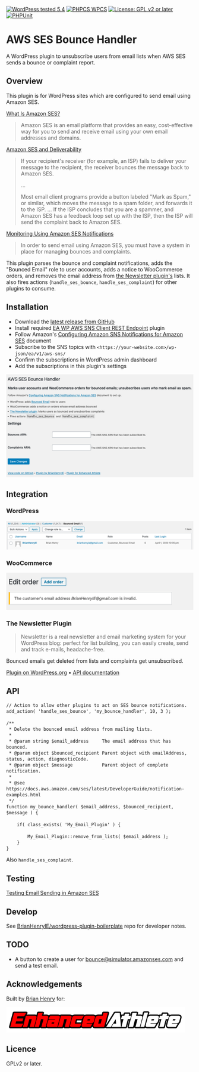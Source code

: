 [![WordPress tested 5.4](https://img.shields.io/badge/WordPress-v5.2%20tested-0073aa.svg)](https://github.com/EnhancedAthlete/ea-wp-aws-ses-bounce-handler) [![PHPCS WPCS](https://img.shields.io/badge/PHPCS-WordPress%20Coding%20Standards-8892BF.svg)](https://github.com/WordPress-Coding-Standards/WordPress-Coding-Standards) [![License: GPL v2 or later](https://img.shields.io/badge/License-GPL%20v2%20or%20later-bd0000.svg)](https://www.gnu.org/licenses/old-licenses/gpl-2.0.en.html) [![PHPUnit ](https://img.shields.io/badge/PHPUnit-15%25%20coverage-dc3545.svg)]()

# AWS SES Bounce Handler

A WordPress plugin to unsubscribe users from email lists when AWS SES sends a bounce or complaint report.

## Overview

This plugin is for WordPress sites which are configured to send email using Amazon SES.

[What Is Amazon SES?](https://docs.aws.amazon.com/ses/latest/DeveloperGuide/Welcome.html)

> Amazon SES is an email platform that provides an easy, cost-effective way for you to send and receive email using your own email addresses and domains. 

[Amazon SES and Deliverability](https://docs.aws.amazon.com/ses/latest/DeveloperGuide/sending-concepts-deliverability.html)

> If your recipient's receiver (for example, an ISP) fails to deliver your message to the recipient, the receiver bounces the message back to Amazon SES. 
>
> ...
>
> Most email client programs provide a button labeled "Mark as Spam," or similar, which moves the message to a spam folder, and forwards it to the ISP. ... If the ISP concludes that you are a spammer, and Amazon SES has a feedback loop set up with the ISP, then the ISP will send the complaint back to Amazon SES.

[Monitoring Using Amazon SES Notifications](https://docs.aws.amazon.com/ses/latest/DeveloperGuide/monitor-sending-using-notifications.html)

> In order to send email using Amazon SES, you must have a system in place for managing bounces and complaints.

This plugin parses the bounce and complaint notifications, adds the "Bounced Email" role to user accounts, adds a notice to WooCommerce orders, and removes the email address from [the Newsletter plugin's](https://wordpress.org/plugins/newsletter/) lists. It also fires actions (`handle_ses_bounce`, `handle_ses_complaint`) for other plugins to consume.

## Installation

* Download the [latest release from GitHub](https://github.com/EnhancedAthlete/EA-WP-AWS-SNS-Client-REST-Endpoint/releases)
* Install required [EA WP AWS SNS Client REST Endpoint](https://github.com/EnhancedAthlete/ea-wp-aws-sns-client-rest-endpoint) plugin
* Follow Amazon's [Configuring Amazon SNS Notifications for Amazon SES](https://docs.aws.amazon.com/ses/latest/DeveloperGuide/configure-sns-notifications.html) document
* Subscribe to the SNS topics with `<https://your-website.com>/wp-json/ea/v1/aws-sns/`
* Confirm the subscriptions in WordPress admin dashboard
* Add the subscriptions in this plugin's settings

![Settings Page](./assets/screenshot-1.png "Settings Page")

## Integration

### WordPress

![WordPress Users List](./assets/screenshot-3.png "WordPress Users List")

### WooCommerce

![WooCommerce Notice](./assets/screenshot-2.png "WooCommerce Notice")

### The Newsletter Plugin

> Newsletter is a real newsletter and email marketing system for your WordPress blog: perfect for list building, you can easily create, send and track e-mails, headache-free.

Bounced emails get deleted from lists and complaints get unsubscribed.

[Plugin on WordPress.org](https://wordpress.org/plugins/newsletter/) • [API documentation](https://www.thenewsletterplugin.com/documentation/newsletter-api)

## API

```
// Action to allow other plugins to act on SES bounce notifications.
add_action( 'handle_ses_bounce', 'my_bounce_handler', 10, 3 );

/**
 * Delete the bounced email address from mailing lists.
 *
 * @param string $email_address     The email address that has bounced.
 * @param object $bounced_recipient Parent object with emailAddress, status, action, diagnosticCode.
 * @param object $message           Parent object of complete notification.
 *
 * @see https://docs.aws.amazon.com/ses/latest/DeveloperGuide/notification-examples.html
 */
function my_bounce_handler( $email_address, $bounced_recipient, $message ) {

	if( class_exists( 'My_Email_Plugin' ) {
	
		My_Email_Plugin::remove_from_lists( $email_address );
	}
}
```

Also `handle_ses_complaint`.

## Testing

[Testing Email Sending in Amazon SES](https://docs.aws.amazon.com/ses/latest/DeveloperGuide/mailbox-simulator.html)

## Develop

See [BrianHenryIE/wordpress-plugin-boilerplate](https://github.com/brianhenryie/wordpress-plugin-boilerplate) repo for developer notes.

## TODO

* A button to create a user for bounce@simulator.amazonses.com and send a test email. 

## Acknowledgements

Built by [Brian Henry](https://BrianHenry.ie) for:

[![Enhanced Athlete](./assets/Enhanced_Athlete.png "Enhanced Athlete")](https://EnhancedAthlete.com)

## Licence

GPLv2 or later.